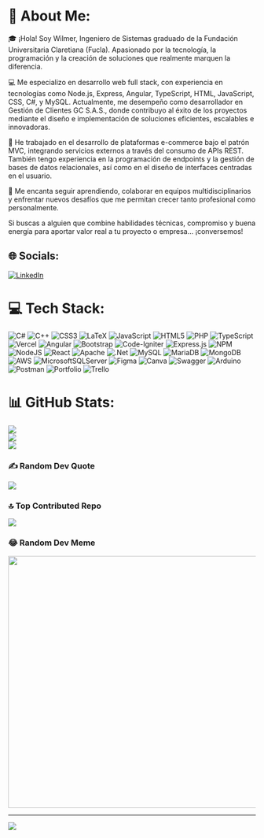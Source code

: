 # 💫 About Me:
🎓 ¡Hola! Soy Wilmer, Ingeniero de Sistemas graduado de la Fundación Universitaria Claretiana (Fucla). Apasionado por la tecnología, la programación y la creación de soluciones que realmente marquen la diferencia.<br>

💻 Me especializo en desarrollo web full stack, con experiencia en tecnologías como Node.js, Express, Angular, TypeScript, HTML, JavaScript, CSS, C#, y MySQL. Actualmente, me desempeño como desarrollador en Gestión de Clientes GC S.A.S., donde contribuyo al éxito de los proyectos mediante el diseño e implementación de soluciones eficientes, escalables e innovadoras.<br>

🚀 He trabajado en el desarrollo de plataformas e-commerce bajo el patrón MVC, integrando servicios externos a través del consumo de APIs REST. También tengo experiencia en la programación de endpoints y la gestión de bases de datos relacionales, así como en el diseño de interfaces centradas en el usuario.<br>

🔧 Me encanta seguir aprendiendo, colaborar en equipos multidisciplinarios y enfrentar nuevos desafíos que me permitan crecer tanto profesional como personalmente.<br>

Si buscas a alguien que combine habilidades técnicas, compromiso y buena energía para aportar valor real a tu proyecto o empresa… ¡conversemos!<br>


## 🌐 Socials:
[![LinkedIn](https://img.shields.io/badge/LinkedIn-%230077B5.svg?logo=linkedin&logoColor=white)](https://linkedin.com/in/https://www.linkedin.com/in/wilmer-alexander-c%C3%B3rdoba-arroyo) 

# 💻 Tech Stack:
![C#](https://img.shields.io/badge/c%23-%23239120.svg?style=for-the-badge&logo=c-sharp&logoColor=white) ![C++](https://img.shields.io/badge/c++-%2300599C.svg?style=for-the-badge&logo=c%2B%2B&logoColor=white) ![CSS3](https://img.shields.io/badge/css3-%231572B6.svg?style=for-the-badge&logo=css3&logoColor=white) ![LaTeX](https://img.shields.io/badge/latex-%23008080.svg?style=for-the-badge&logo=latex&logoColor=white) ![JavaScript](https://img.shields.io/badge/javascript-%23323330.svg?style=for-the-badge&logo=javascript&logoColor=%23F7DF1E) ![HTML5](https://img.shields.io/badge/html5-%23E34F26.svg?style=for-the-badge&logo=html5&logoColor=white) ![PHP](https://img.shields.io/badge/php-%23777BB4.svg?style=for-the-badge&logo=php&logoColor=white) ![TypeScript](https://img.shields.io/badge/typescript-%23007ACC.svg?style=for-the-badge&logo=typescript&logoColor=white) ![Vercel](https://img.shields.io/badge/vercel-%23000000.svg?style=for-the-badge&logo=vercel&logoColor=white) ![Angular](https://img.shields.io/badge/angular-%23DD0031.svg?style=for-the-badge&logo=angular&logoColor=white) ![Bootstrap](https://img.shields.io/badge/bootstrap-%23563D7C.svg?style=for-the-badge&logo=bootstrap&logoColor=white) ![Code-Igniter](https://img.shields.io/badge/CodeIgniter-%23EF4223.svg?style=for-the-badge&logo=codeIgniter&logoColor=white) ![Express.js](https://img.shields.io/badge/express.js-%23404d59.svg?style=for-the-badge&logo=express&logoColor=%2361DAFB) ![NPM](https://img.shields.io/badge/NPM-%23000000.svg?style=for-the-badge&logo=npm&logoColor=white) ![NodeJS](https://img.shields.io/badge/node.js-6DA55F?style=for-the-badge&logo=node.js&logoColor=white) ![React](https://img.shields.io/badge/react-%2320232a.svg?style=for-the-badge&logo=react&logoColor=%2361DAFB) ![Apache](https://img.shields.io/badge/apache-%23D42029.svg?style=for-the-badge&logo=apache&logoColor=white) ![.Net](https://img.shields.io/badge/.NET-5C2D91?style=for-the-badge&logo=.net&logoColor=white) ![MySQL](https://img.shields.io/badge/mysql-%2300f.svg?style=for-the-badge&logo=mysql&logoColor=white) ![MariaDB](https://img.shields.io/badge/MariaDB-003545?style=for-the-badge&logo=mariadb&logoColor=white) ![MongoDB](https://img.shields.io/badge/MongoDB-%234ea94b.svg?style=for-the-badge&logo=mongodb&logoColor=white) ![AWS](https://img.shields.io/badge/AWS-%23FF9900.svg?style=for-the-badge&logo=amazon-aws&logoColor=white) ![MicrosoftSQLServer](https://img.shields.io/badge/Microsoft%20SQL%20Sever-CC2927?style=for-the-badge&logo=microsoft%20sql%20server&logoColor=white) 	![Figma](https://img.shields.io/badge/figma-%23F24E1E.svg?style=for-the-badge&logo=figma&logoColor=white) ![Canva](https://img.shields.io/badge/Canva-%2300C4CC.svg?style=for-the-badge&logo=Canva&logoColor=white) ![Swagger](https://img.shields.io/badge/-Swagger-%23Clojure?style=for-the-badge&logo=swagger&logoColor=white) ![Arduino](https://img.shields.io/badge/-Arduino-00979D?style=for-the-badge&logo=Arduino&logoColor=white) ![Postman](https://img.shields.io/badge/Postman-FF6C37?style=for-the-badge&logo=postman&logoColor=white) ![Portfolio](https://img.shields.io/badge/Portfolio-%23000000.svg?style=for-the-badge&logo=firefox&logoColor=#FF7139) ![Trello](https://img.shields.io/badge/Trello-%23026AA7.svg?style=for-the-badge&logo=Trello&logoColor=white)
# 📊 GitHub Stats:
![](https://github-readme-stats.vercel.app/api?username=WilmerCordoba23&theme=default&hide_border=false&include_all_commits=true&count_private=true)<br/>
![](https://github-readme-streak-stats.herokuapp.com/?user=WilmerCordoba23&theme=default&hide_border=false)<br/>
![](https://github-readme-stats.vercel.app/api/top-langs/?username=WilmerCordoba23&theme=default&hide_border=false&include_all_commits=true&count_private=true&layout=compact)


### ✍️ Random Dev Quote
![](https://quotes-github-readme.vercel.app/api?type=horizontal&theme=light)

### 🔝 Top Contributed Repo
![](https://github-contributor-stats.vercel.app/api?username=WilmerCordoba23&limit=5&theme=flat&combine_all_yearly_contributions=true)

### 😂 Random Dev Meme
<img src="https://i.pinimg.com/564x/bd/68/af/bd68af256a4c6fd0ada2f60183e88f39.jpg" width="512px"/>

---
[![](https://visitcount.itsvg.in/api?id=WilmerCordoba23&icon=0&color=1)](https://visitcount.itsvg.in)

<!-- Proudly created with GPRM ( https://gprm.itsvg.in ) -->
